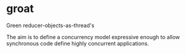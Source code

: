 # groat

Green reducer-objects-as-thread's

The aim is to define a concurrency model expressive enough to allow synchronous
code define highly concurrent applications.
